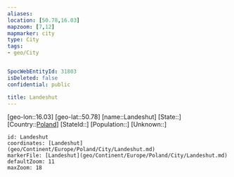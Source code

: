 ```yaml
---
aliases: 
location: [50.78,16.03]
mapzoom: [7,12] 
mapmarker: city 
type: City
tags:
- geo/City


SpocWebEntityId: 31803
isDeleted: false
confidential: public

title: Landeshut
---
```

[geo-lon::16.03]
[geo-lat::50.78]
[name::Landeshut]
[State::]
[Country::[Poland](geo/Continent/Europe/Poland.md)]
[StateId::]
[Population::]
[Unknown::]


```leaflet
id: Landeshut
coordinates: [Landeshut](geo/Continent/Europe/Poland/City/Landeshut.md)
markerFile: [Landeshut](geo/Continent/Europe/Poland/City/Landeshut.md)
defaultZoom: 11 
maxZoom: 18
```



